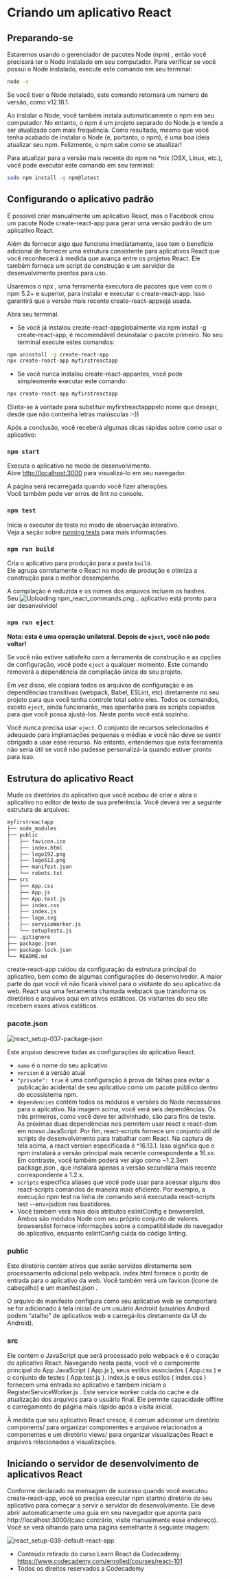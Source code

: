 # Criando um aplicativo React

## Preparando-se

Estaremos usando o gerenciador de pacotes Node (npm) , então você precisará ter o Node instalado em seu computador. Para verificar se você possui o Node instalado, execute este comando em seu terminal:
```bash
node -v
```

Se você tiver o Node instalado, este comando retornará um número de versão, como v12.18.1.

Ao instalar o Node, você também instala automaticamente o npm em seu computador. No entanto, o npm é um projeto separado do Node.js e tende a ser atualizado com mais frequência. Como resultado, mesmo que você tenha acabado de instalar o Node (e, portanto, o npm), é uma boa ideia atualizar seu npm. Felizmente, o npm sabe como se atualizar!

Para atualizar para a versão mais recente do npm no *nix (OSX, Linux, etc.), você pode executar este comando em seu terminal:

```bash
sudo npm install -g npm@latest
```

## Configurando o aplicativo padrão

É possível criar manualmente um aplicativo React, mas o Facebook criou um pacote Node create-react-app para gerar uma versão padrão de um aplicativo React.

Além de fornecer algo que funciona imediatamente, isso tem o benefício adicional de fornecer uma estrutura consistente para aplicativos React que você reconhecerá à medida que avança entre os projetos React. Ele também fornece um script de construção e um servidor de desenvolvimento prontos para uso.

Usaremos o npx , uma ferramenta executora de pacotes que vem com o npm 5.2+ e superior, para instalar e executar o create-react-app. Isso garantirá que a versão mais recente create-react-appseja usada.

Abra seu terminal.

- Se você já instalou create-react-appglobalmente via npm install -g create-react-app, é recomendável desinstalar o pacote primeiro. No seu terminal execute estes comandos:

```bash
npm uninstall -g create-react-app
npx create-react-app myfirstreactapp
```

- Se você nunca instalou create-react-appantes, você pode simplesmente executar este comando:

```bash
npx create-react-app myfirstreactapp
```

(Sinta-se à vontade para substituir myfirstreactapppelo nome que desejar, desde que não contenha letras maiúsculas :-))

Após a conclusão, você receberá algumas dicas rápidas sobre como usar o aplicativo:

### `npm start`

Executa o aplicativo no modo de desenvolvimento.\
Abre [http://localhost:3000](http://localhost:3000) para visualizá-lo em seu navegador.

A página será recarregada quando você fizer alterações.\
Você também pode ver erros de lint no console.

### `npm test`

Inicia o executor de teste no modo de observação interativo.\
Veja a seção sobre [running tests](https://facebook.github.io/create-react-app/docs/running-tests) para mais informações.

### `npm run build`

Cria o aplicativo para produção para a pasta `build`.\
Ele agrupa corretamente o React no modo de produção e otimiza a construção para o melhor desempenho.

A compilação é reduzida e os nomes dos arquivos incluem os hashes.\
Seu ![Uploading npm_react_commands.png…]()
aplicativo está pronto para ser desenvolvido!

### `npm run eject`

**Nota: esta é uma operação unilateral. Depois de `eject`, você não pode voltar!**

Se você não estiver satisfeito com a ferramenta de construção e as opções de configuração, você pode `eject` a qualquer momento. Este comando removerá a dependência de compilação única do seu projeto.

Em vez disso, ele copiará todos os arquivos de configuração e as dependências transitivas (webpack, Babel, ESLint, etc) diretamente no seu projeto para que você tenha controle total sobre eles. Todos os comandos, exceto `eject`, ainda funcionarão, mas apontarão para os scripts copiados para que você possa ajustá-los. Neste ponto você está sozinho.

Você nunca precisa usar `eject`. O conjunto de recursos selecionados é adequado para implantações pequenas e médias e você não deve se sentir obrigado a usar esse recurso. No entanto, entendemos que esta ferramenta não seria útil se você não pudesse personalizá-la quando estiver pronto para isso.

## Estrutura do aplicativo React

Mude os diretórios do aplicativo que você acabou de criar e abra o aplicativo no editor de texto de sua preferência. Você deverá ver a seguinte estrutura de arquivos:

```bash
myfirstreactapp
├── node_modules
├── public
│   ├── favicon.ico
│   ├── index.html
│   ├── logo192.png
│   ├── logo512.png
│   ├── manifest.json
│   └── robots.txt
├── src
│   ├── App.css
│   ├── App.js
│   ├── App.test.js
│   ├── index.css
│   ├── index.js
│   ├── logo.svg
│   ├── serviceWorker.js
│   └── setupTests.js
├── .gitignore
├── package.json
├── package-lock.json
└── README.md
```

create-react-app cuidou da configuração da estrutura principal do aplicativo, bem como de algumas configurações do desenvolvedor. A maior parte do que você vê não ficará visível para o visitante do seu aplicativo da web. React usa uma ferramenta chamada webpack que transforma os diretórios e arquivos aqui em ativos estáticos. Os visitantes do seu site recebem esses ativos estáticos.

### pacote.json

![react_setup-037-package-json](https://github.com/Andre023/Learn-React/assets/89217876/049c5616-fdc9-48cf-a81c-713b8afbfda6)

Este arquivo descreve todas as configurações do aplicativo React.

- `name` é o nome do seu aplicativo
- `version` é a versão atual
- `"private": true` é uma configuração à prova de falhas para evitar a publicação acidental de seu aplicativo como um pacote público dentro do ecossistema npm.
- `dependencies` contém todos os módulos e versões do Node necessários para o aplicativo. Na imagem acima, você verá seis dependências. Os três primeiros, como você deve ter adivinhado, são para fins de teste. As próximas duas dependências nos permitem usar react e react-dom em nosso JavaScript. Por fim, react-scripts fornece um conjunto útil de scripts de desenvolvimento para trabalhar com React. Na captura de tela acima, a react version especificada é ^16.13.1. Isso significa que o npm instalará a versão principal mais recente correspondente a 16.xx. Em contraste, você também poderá ver algo como ~1.2.3em package.json , que instalará apenas a versão secundária mais recente correspondente a 1.2.x.
- `scripts` especifica aliases que você pode usar para acessar alguns dos react-scripts comandos de maneira mais eficiente. Por exemplo, a execução npm test na linha de comando será executada react-scripts test --env=jsdom nos bastidores.
- Você também verá mais dois atributos eslintConfig e browserslist. Ambos são módulos Node com seu próprio conjunto de valores. browserslist fornece informações sobre a compatibilidade do navegador do aplicativo, enquanto eslintConfig cuida do código linting.

### public

Este diretório contém ativos que serão servidos diretamente sem processamento adicional pelo webpack. index.html fornece o ponto de entrada para o aplicativo da web. Você também verá um favicon (ícone de cabeçalho) e um manifest.json .

O arquivo de manifesto configura como seu aplicativo web se comportará se for adicionado à tela inicial de um usuário Android (usuários Android podem “atalho” de aplicativos web e carregá-los diretamente da UI do Android).

### src

Ele contém o JavaScript que será processado pelo webpack e é o coração do aplicativo React. Navegando nesta pasta, você vê o componente principal do App JavaScript ( App.js ), seus estilos associados ( App.css ) e o conjunto de testes ( App.test.js ). index.js e seus estilos ( index.css ) fornecem uma entrada no aplicativo e também iniciam o RegisterServiceWorker.js . Este service worker cuida do cache e da atualização dos arquivos para o usuário final. Ele permite capacidade offline e carregamento de página mais rápido após a visita inicial.

À medida que seu aplicativo React cresce, é comum adicionar um diretório components/ para organizar componentes e arquivos relacionados a componentes e um diretório views/ para organizar visualizações React e arquivos relacionados a visualizações.

## Iniciando o servidor de desenvolvimento de aplicativos React

Conforme declarado na mensagem de sucesso quando você executou create-react-app, você só precisa executar npm startno diretório do seu aplicativo para começar a servir o servidor de desenvolvimento. Ele deve abrir automaticamente uma guia em seu navegador que aponta para http://localhost:3000/(caso contrário, visite manualmente esse endereço). Você se verá olhando para uma página semelhante à seguinte imagem:

![react_setup-038-default-react-app](https://github.com/Andre023/Learn-React/assets/89217876/50cd54b6-0307-4461-870e-a66a64c2cc1d)

- Conteúdo retirado do curso Learn React da Codecademy: https://www.codecademy.com/enrolled/courses/react-101
- Todos os direitos reservados a Codecademy
